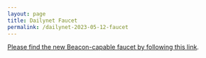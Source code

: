 ```yaml
---
layout: page
title: Dailynet Faucet
permalink: /dailynet-2023-05-12-faucet
---
```


[Please find the new Beacon-capable faucet by following this link](https://faucet.dailynet-2023-05-12.teztnets.xyz).
